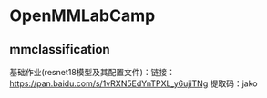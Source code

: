 # OpenMMLabCamp
## mmclassification
基础作业(resnet18模型及其配置文件)：链接：https://pan.baidu.com/s/1vRXN5EdYnTPXL_y6ujiTNg 提取码：jako 

